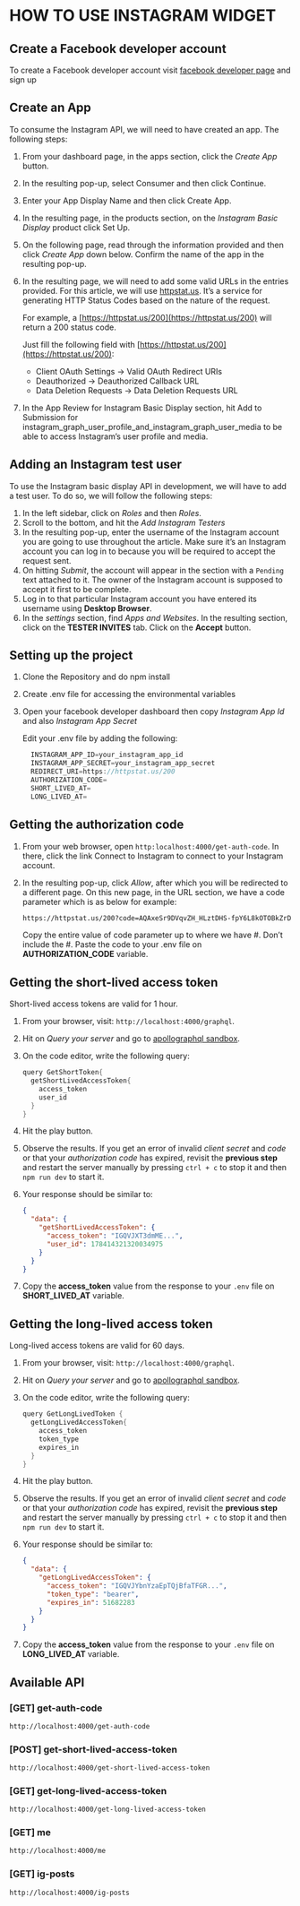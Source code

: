 # HOW TO USE INSTAGRAM WIDGET

## Create a Facebook developer account

To create a Facebook developer account visit [facebook developer page](https://developers.facebook.com/) and sign up

## Create an App

To consume the Instagram API, we will need to have created an app. The following steps:

1. From your dashboard page, in the apps section, click the *Create App* button.
2. In the resulting pop-up, select Consumer and then click Continue.
3. Enter your App Display Name and then click Create App.
4. In the resulting page, in the products section, on the *Instagram Basic Display* product click Set Up.
5. On the following page, read through the information provided and then click *Create App* down below. Confirm the name of the app in the resulting pop-up.
6. In the resulting page, we will need to add some valid URLs in the entries provided. For this article, we will use [httpstat.us](https://httpstat.us). It’s a service for generating HTTP Status Codes based on the nature of the request.

    For example, a [https://httpstat.us/200](https://httpstat.us/200) will return a 200 status code.

    Just fill the following field with [https://httpstat.us/200](https://httpstat.us/200):

    - Client OAuth Settings -> Valid OAuth Redirect URIs
    - Deauthorized -> Deauthorized Callback URL
    - Data Deletion Requests -> Data Deletion Requests URL

7. In the App Review for Instagram Basic Display section, hit Add to Submission for instagram_graph_user_profile_and_instagram_graph_user_media to be able to access Instagram’s user profile and media.

## Adding an Instagram test user

To use the Instagram basic display API in development, we will have to add a test user. To do so, we will follow the following steps:

1. In the left sidebar, click on *Roles* and then *Roles*.
2. Scroll to the bottom, and hit the *Add Instagram Testers*
3. In the resulting pop-up, enter the username of the Instagram account you are going to use throughout the article. Make sure it’s an Instagram account you can log in to because you will be required to accept the request sent.
4. On hitting *Submit*, the account will appear in the section with a `Pending` text attached to it. The owner of the Instagram account is supposed to accept it first to be complete.
5. Log in to that particular Instagram account you have entered its username using **Desktop Browser**.
6. In the *settings* section, find *Apps and Websites*. In the resulting section, click on the **TESTER INVITES** tab. Click on the **Accept** button.

## Setting up the project

1. Clone the Repository and do npm install
2. Create .env file for accessing the environmental variables
3. Open your facebook developer dashboard then copy *Instagram App Id* and also *Instagram App Secret*

    Edit your .env file by adding the following:

    ```go
      INSTAGRAM_APP_ID=your_instagram_app_id
      INSTAGRAM_APP_SECRET=your_instagram_app_secret
      REDIRECT_URI=https://httpstat.us/200
      AUTHORIZATION_CODE=
      SHORT_LIVED_AT=
      LONG_LIVED_AT=
    ```

## Getting the authorization code

1. From your web browser, open `http:localhost:4000/get-auth-code`. In there, click the link Connect to Instagram to connect to your Instagram account.
2. In the resulting pop-up, click *Allow*, after which you will be redirected to a different page. On this new page, in the URL section, we have a code parameter which is as below for example:

    ```md
    https://httpstat.us/200?code=AQAxeSr9DVqvZH_HLztDHS-fpY6L8kOTOBkZrDIYAT6l64wGwbuD8XA9DJo_oFaWZUHb1iqANhBpngqzV3nigbikLC3BCxF7h-wGjhLDT92m7oGlnc5WM...#_
    ```

    Copy the entire value of code parameter up to where we have #. Don’t include the #. Paste the code to your .env file on **AUTHORIZATION_CODE** variable.

## Getting the short-lived access token

Short-lived access tokens are valid for 1 hour.

1. From your browser, visit: `http://localhost:4000/graphql`.
2. Hit on *Query your server* and go to [apollographql sandbox](https://studio.apollographql.com/sandbox/explorer?endpoint=http://localhost:4000/graphql).
3. On the code editor, write the following query:

    ```go
    query GetShortToken{
      getShortLivedAccessToken{
        access_token
        user_id
      }
    }
    ```

4. Hit the play button.
5. Observe the results. If you get an error of invalid *client secret* and *code* or that your *authorization code* has expired, revisit the **previous step** and restart the server manually by pressing `ctrl + c` to stop it and then `npm run dev` to start it.
6. Your response should be similar to:

    ```json
    {
      "data": {
        "getShortLivedAccessToken": {
          "access_token": "IGQVJXT3dmME...",
          "user_id": 178414321320034975
        }
      }
    }
    ```

7. Copy the **access_token** value from the response to your `.env` file on **SHORT_LIVED_AT** variable.

## Getting the long-lived access token

Long-lived access tokens are valid for 60 days.

1. From your browser, visit: `http://localhost:4000/graphql`.
2. Hit on *Query your server* and go to [apollographql sandbox](https://studio.apollographql.com/sandbox/explorer?endpoint=http://localhost:4000/graphql).
3. On the code editor, write the following query:

    ```go
    query GetLongLivedToken {
      getLongLivedAccessToken{
        access_token
        token_type
        expires_in
      }
    }
    ```

4. Hit the play button.
5. Observe the results. If you get an error of invalid *client secret* and *code* or that your *authorization code* has expired, revisit the **previous step** and restart the server manually by pressing `ctrl + c` to stop it and then `npm run dev` to start it.
6. Your response should be similar to:

    ```json
    {
      "data": {
        "getLongLivedAccessToken": {
          "access_token": "IGQVJYbnYzaEpTQjBfaTFGR...",
          "token_type": "bearer",
          "expires_in": 51682283
        }
      }
    }
    ```

7. Copy the **access_token** value from the response to your `.env` file on **LONG_LIVED_AT** variable.

## Available API

### **[GET] get-auth-code**

```html
http://localhost:4000/get-auth-code
```

### **[POST] get-short-lived-access-token**

```html
http://localhost:4000/get-short-lived-access-token
```

### **[GET] get-long-lived-access-token**

```html
http://localhost:4000/get-long-lived-access-token
```

### **[GET] me**

```html
http://localhost:4000/me
```

### **[GET] ig-posts**

```html
http://localhost:4000/ig-posts
```
